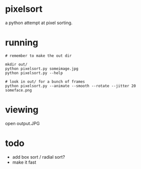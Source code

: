pixelsort
=========

a python attempt at pixel sorting.


running
=======

    # remember to make the out dir

    mkdir out/
    python pixelsort.py someimage.jpg
    python pixelsort.py --help

    # look in out/ for a bunch of frames
    python pixelsort.py --animate --smooth --rotate --jitter 20 someface.png


viewing
=======

open output.JPG

todo
====

* add box sort / radial sort?
* make it fast
